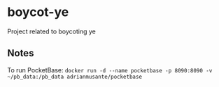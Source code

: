 # boycot-ye
Project related to boycoting ye

## Notes

To run PocketBase: `docker run -d --name pocketbase -p 8090:8090 -v ~/pb_data:/pb_data adrianmusante/pocketbase`
